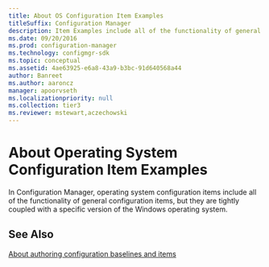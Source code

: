 ```yaml
---
title: About OS Configuration Item Examples
titleSuffix: Configuration Manager
description: Item Examples include all of the functionality of general configuration items. They are tightly coupled with a specific version of the Windows operating system.
ms.date: 09/20/2016
ms.prod: configuration-manager
ms.technology: configmgr-sdk
ms.topic: conceptual
ms.assetid: 4ae63925-e6a8-43a9-b3bc-91d640568a44
author: Banreet
ms.author: aaroncz
manager: apoorvseth
ms.localizationpriority: null
ms.collection: tier3
ms.reviewer: mstewart,aczechowski
---
```

# About Operating System Configuration Item Examples
In Configuration Manager, operating system configuration items include all of the functionality of general configuration items, but they are tightly coupled with a specific version of the Windows operating system.  

## See Also  
[About authoring configuration baselines and items](about-authoring-configuration-baselines-and-configuration-items.md)
